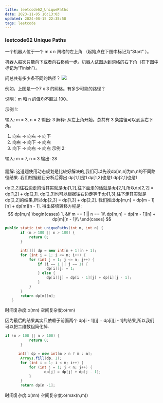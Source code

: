 ```yaml
---
title: leetcode62_UniquePaths
date: 2023-11-05 16:13:03
updated: 2024-08-15 22:35:58
tags: leetcode
---
```

### leetcode62 Unique Paths

一个机器人位于一个 m x n 网格的左上角 （起始点在下图中标记为“Start” ）。

机器人每次只能向下或者向右移动一步。机器人试图达到网格的右下角（在下图中标记为“Finish”）。

问总共有多少条不同的路径？
![](http://wxwwt-oss.oss-cn-hangzhou.aliyuncs.com/article_picture/%E4%B8%8D%E5%90%8C%E8%B7%AF%E5%BE%84/robot_maze.png)


例如，上图是一个7 x 3 的网格。有多少可能的路径？

说明：m 和 n 的值均不超过 100。

示例 1:

输入: m = 3, n = 2
输出: 3
解释:
从左上角开始，总共有 3 条路径可以到达右下角。
1. 向右 -> 向右 -> 向下
2. 向右 -> 向下 -> 向右
3. 向下 -> 向右 -> 向右
示例 2:

输入: m = 7, n = 3
输出: 28

###
题解:
这道题使用动态规划是比较好解决的,我们可以先设dp[m,n]为m,n的不同路径结果.
我们根据题目分析后得出
dp[1,1]是1
dp[1,2]也是1
dp[2,1]也是1

dp[2,2]往右边走的话其实就是dp[1,2],往下面走的话就是dp[2,1],所以dp[2,2] = dp[1,2] + dp[2,1].
dp[2,3]也可以根据往右边走等于dp[1,3],往下走其实就是dp[2,2]的结果,所以dp[2,3] = dp[1,3] + dp[2,2].
我们推出dp[m,n] = dp[m - 1][n] + dp[m][n - 1].
得出装填转移方程是:
$$
dp[m,n]
\begin{cases}
1, &if m == 1 || n == 1\\
dp[m,n] = dp[m - 1][n] + dp[m][n - 1]\\
\end{cases}
$$

```java
public static int uniquePaths(int m, int n) {
       if (m > 100 || n > 100) {
           return 0;
       }

       int[][] dp = new int[m + 1][n + 1];
       for (int i = 1; i <= m; i++) {
           for (int j = 1; j <= n; j++) {
               if (i == 1 || j == 1) {
                   dp[i][j] = 1;
               } else {
                   dp[i][j] = dp[i - 1][j] + dp[i][j - 1];
               }
           }
       }
       return dp[m][n];
   }
```
时间复杂度:o(mn)
空间复杂度:o(mn)

因为最后的结果其实只依赖于前面两个 dp[i - 1][j] + dp[i][j - 1]的结果,所以我们可以把二维数组简化掉.
```java
if (m > 100 || n > 100) {
           return 0;
       }

      int[] dp = new int[m > n ? m : n];
       Arrays.fill(dp, 1);
       for (int i = 1; i < m; i++) {
           for (int j = 1; j < n; j++) {
                  dp[j] = dp[j] + dp[j - 1];
           }
       }
       return dp[n -1];
```
时间复杂度:o(mn)
空间复杂度:o(max(n,m))

